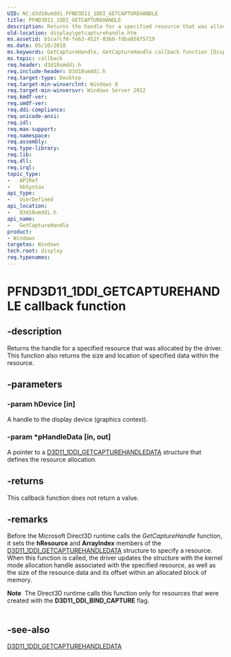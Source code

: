 ```yaml
---
UID: NC:d3d10umddi.PFND3D11_1DDI_GETCAPTUREHANDLE
title: PFND3D11_1DDI_GETCAPTUREHANDLE
description: Returns the handle for a specified resource that was allocated by the driver. This function also returns the size and location of specified data within the resource.
old-location: display\getcapturehandle.htm
ms.assetid: b1ca7cf0-fe63-452f-8360-fdba05875719
ms.date: 05/10/2018
ms.keywords: GetCaptureHandle, GetCaptureHandle callback function [Display Devices], PFND3D11_1DDI_GETCAPTUREHANDLE, PFND3D11_1DDI_GETCAPTUREHANDLE callback, d3d10umddi/GetCaptureHandle, display.getcapturehandle
ms.topic: callback
req.header: d3d10umddi.h
req.include-header: D3d10umddi.h
req.target-type: Desktop
req.target-min-winverclnt: Windows 8
req.target-min-winversvr: Windows Server 2012
req.kmdf-ver: 
req.umdf-ver: 
req.ddi-compliance: 
req.unicode-ansi: 
req.idl: 
req.max-support: 
req.namespace: 
req.assembly: 
req.type-library: 
req.lib: 
req.dll: 
req.irql: 
topic_type:
-	APIRef
-	kbSyntax
api_type:
-	UserDefined
api_location:
-	D3d10umddi.h
api_name:
-	GetCaptureHandle
product:
- Windows
targetos: Windows
tech.root: display
req.typenames: 
---
```


# PFND3D11_1DDI_GETCAPTUREHANDLE callback function


## -description


Returns the handle for a specified resource that was allocated by the driver. This function also returns the size and location of specified data within the resource.


## -parameters




### -param hDevice [in]

A handle to the display device (graphics context).




### -param *pHandleData [in, out]

A pointer to a <a href="https://msdn.microsoft.com/library/windows/hardware/hh406448">D3D11_1DDI_GETCAPTUREHANDLEDATA</a> structure that defines the resource allocation. 


## -returns



This callback function does not return a value.




## -remarks



Before the Microsoft Direct3D runtime calls the <i>GetCaptureHandle</i> function, it sets the <b>hResource</b>  and <b>ArrayIndex</b> members of the <a href="https://msdn.microsoft.com/library/windows/hardware/hh406448">D3D11_1DDI_GETCAPTUREHANDLEDATA</a> structure to specify a resource. When this function is called, the driver updates the structure with the kernel mode allocation handle associated with the specified resource, as well as the size of the resource data and its offset within an allocated block of memory.

<div class="alert"><b>Note</b>  The Direct3D runtime calls this function only for resources that were created with the <b>D3D11_DDI_BIND_CAPTURE</b> flag.</div>
<div> </div>



## -see-also




<a href="https://msdn.microsoft.com/library/windows/hardware/hh406448">D3D11_1DDI_GETCAPTUREHANDLEDATA</a>
 

 

